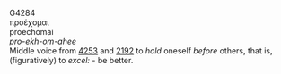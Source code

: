 <body>
  <p>G4284<br>  προέχομαι  <br> proechomai  <br><i>pro-ekh-om-ahee </i><br>Middle voice from <a href="g4253.htm">4253</a> and <a href="g2192.htm">2192</a>  to <i>hold</i> oneself <i>before</i> others, that is, (figuratively) to <i>excel:</i> - be better.<br></p>
 </body>